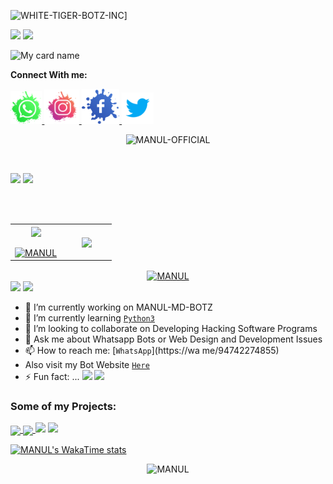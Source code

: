 ![WHITE-TIGER-BOTZ-INC](https://readme-typing-svg.demolab.com?font=Anton&size=40&pause=998&color=00FFFF&background=F7F2F20A&vCenter=true&width=580&lines=Hello+Everyone%F0%9F%91%8B!;OUR+TEAM+IS+WHITE+TIGER+BOTZ+INC;I+am+a+Self+Learned;BOTZ-AND-MODZ+Developer;I+am+from+Sri-Lanka;Nice+to+Meet+You)]

<a><img src='https://i.imgur.com/LyHic3i.gif'/></a>
<a><img src='https://i.imgur.com/LyHic3i.gif'/></a>
  

![My card name](https://cardivo.vercel.app/api?name=Manul%20Official%20&description=Hi,%20Welcome%20To%20My%20Profile&image=https://imgur.com/a/vnZivZq?lenght=50width=50=400&u=5313a9a2f6999325a10ce9bfa9787b536c90894c&v=4?q=tbn:ANd9GcR7aMC3bf4bg4l_nhYS2Un9FXbFYcB4T83Shjk8xSUZDh_D61LFpzbpeqLW&s=10?v=4&backgroundColor=brown&instagram=itx_mee_manu&github=manulofficial7&)
</p>









<p> <b>Connect With me:</b></p>
<p>
<a href="https://wa.me/94742274855"> <img src="https://raw.githubusercontent.com/shizothetechie/database/main/icon/WhatsApp.png" width="10%"> </a><a href="https://Instagram.com/itx_mee_manu"> <img src="https://raw.githubusercontent.com/shizothetechie/database/main/icon/Instagram2.png" width="11%"> </a><a href="https://www.facebook.com/"> <img src="https://raw.githubusercontent.com/shizothetechie/database/main/icon/Facebook.png" width="12%"> </a><a href="https://twitter.com/@Manu"> <img src="https://raw.githubusercontent.com/shizothetechie/database/main/icon/twitter.png" width="10%"> </a>
</p>
</p>
<p align="center"> <img src="https://komarev.com/ghpvc/?username=manulofficial7&label=Visitors%20count&color=10d9c3&style=plastic" alt="MANUL-OFFICIAL" /> </p>
</br>
</details>

<a><img src='https://i.imgur.com/LyHic3i.gif'/></a>
<a><img src='https://i.imgur.com/LyHic3i.gif'/></a>
  


</p>
<br><br>
<table align="center">
  <tr border="none">
    <td width="50%" align="center">
       <img src="https://github-readme-stats.vercel.app/api?username=manulofficial7&theme=dark&show_icons=true&count_private=true" align="center"> <br> <br>
      <a href="https://github.com/manulofficial7"><img src="https://github-readme-streak-stats.herokuapp.com?user=manulofficial7&theme=merko&border_radius=70&fire=EB5454&stroke=EB5454&border=EB5454" alt="MANUL" /></a>
        </td>
    <td width="50%" align="center">
      <img src="https://github-readme-stats.anuraghazra1.vercel.app/api/top-langs/?username=manulofficial7&theme=dark&hide_border=false&no-bg=true&no-frame=true&langs_count=10" align="center">
    </td>
  </tr>
</table>
<div align=center>
  <a href="https://github.com/manulofficial7" title="MANUL">
      <img align="center" width=84% src="https://github-profile-trophy.vercel.app/?username=manulofficial7&theme=radical&row=1&column=7&margin-h=15&margin-w=5&no-bg=true" alt="MANUL" />
    </a>
</div>
<a><img src='https://i.imgur.com/LyHic3i.gif'/></a>
<a><img src='https://i.imgur.com/LyHic3i.gif'/></a>
  



  
- 🔭 I’m currently working on MANUL-MD-BOTZ
- 🌱 I’m currently learning [`Python3`](https://www.liaoxuefeng.com/wiki/1016959663602400)
- 👯 I’m looking to collaborate on Developing Hacking Software Programs
- 💬 Ask me about Whatsapp Bots or Web Design and Development Issues
- 📫 How to reach me: [`WhatsApp`](https://wa
me/94742274855)
-  Also visit my Bot Website [`Here`](https://whatsapp.com/channel/0029VaN1XMn2ZjCsu9eZQP3R)
- ⚡ Fun fact: ...
<a><img src='https://i.imgur.com/LyHic3i.gif'/></a>
<a><img src='https://i.imgur.com/LyHic3i.gif'/></a>
  



<h3>Some of my Projects:</h3>

<a href="https://github.com/manulofficial7/Manu-MD-V6">
  <img height=200 align="center" src="https://github-readme-stats.vercel.app/api/pin/?username=manulofficial7&repo=Manu-MD-V6&theme=dark&layout=compact&langs_count=8&card_width=320" />
</a>

<a href="https://github.com/manulofficial7/Manu-MD-V5">
  <img height=200 align="center" src="https://github-readme-stats.vercel.app/api/pin/?username=manulofficial7&repo=Manu-MD-V5&theme=dark&layout=compact&langs_count=8&card_width=320" />
</a>
<a><img src='https://i.imgur.com/LyHic3i.gif'/></a>
<a><img src='https://i.imgur.com/LyHic3i.gif'/></a>
  



<br>

[![MANUL's WakaTime stats](https://github-readme-stats.vercel.app/api/wakatime?username=ffflabs)](https://github.com/manulofficial7)
<br>
<p align="center">
        <img src="https://raw.githubusercontent.com/bornmay/bornmay/Update/svg/Bottom.svg" alt="MANUL" />
</p>
